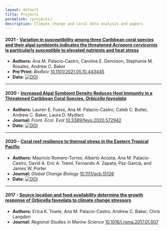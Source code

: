 ```yaml
---
layout: default
title: Projects
permalink: /projects/
description: Climate change and coral data analysis and papers 
---
```


#### 2021 - [Variation in susceptibility among three Caribbean coral species and their algal symbionts indicates the threatened *Acropora cervicornis* is particularly susceptible to elevated nutrients and heat stress](https://github.com/anampc/NutrientsHeat_Caribbean/edit/main/README.md)

* **Authors:** Ana M. Palacio-Castro, Caroline E. Dennison, Stephanie M. Rosales, Andrew C. Baker
* **Pre'Print:** _BioRxiv_ [10.1101/2021.05.10.443445](https://doi.org/10.1101/2021.05.10.443445)
* **Data:** [![DOI](https://zenodo.org/badge/323421269.svg)](https://zenodo.org/badge/latestdoi/323421269)
  
-----

#### 2020 - [Increased Algal Symbiont Density Reduces Host Immunity in a Threatened Caribbean Coral Species, *Orbicella faveolata*](https://anampc.github.io/Ofav_NH4_SH/)

* **Authors:** Lauren E. Fuess, Ana M. Palacio-Castro, Caleb C. Butler, Andrew C. Baker, Laura D. Mydlarz
* **Journal:** _Front. Ecol. Evol_  [10.3389/fevo.2020.572942](https://doi.org/10.3389/fevo.2020.572942) 
* **Data:** [![DOI](https://zenodo.org/badge/224942894.svg)](https://zenodo.org/badge/latestdoi/224942894)
  
-----

#### 2020 - [Coral reef resilience to thermal stress in the Eastern Tropical Pacific](https://anampc.github.io/ETP_reef_resilience/)

* **Authors:** Mauricio Romero-Torres, Alberto Acosta, Ana M. Palacio-Castro, David A. Eric A. Treml, Fernando A. Zapata, Paz-García, and James W. Porter
* **Journal:** _Global Change Biology_ [10.1111/gcb.15126](http://dx.doi.org/10.1111/gcb.15126)
* **Data:** [![DOI](https://zenodo.org/badge/doi/10.5281/zenodo.3404205.svg)](http://dx.doi.org/10.5281/zenodo.3404205)


-----

#### 2017 - [Source location and food availability determine the growth response of Orbicella faveolata to climate change stressors](https://doi.org/10.1016/j.rsma.2017.01.007)

* **Authors:** Erica K. Towle, Ana M. Palacio-Castro, Andrew C. Baker, Chris Langdon
* **Journal:** _Regional Studies in Marine Science_ [10.1016/j.rsma.2017.01.007](https://doi.org/10.1016/j.rsma.2017.01.007)




